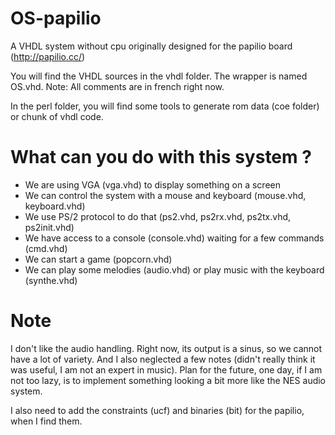 # OS-papilio
A VHDL system without cpu originally designed for the papilio board (http://papilio.cc/)


You will find the VHDL sources in the vhdl folder. The wrapper is named OS.vhd.
Note: All comments are in french right now.

In the perl folder, you will find some tools to generate rom data (coe folder) or chunk of vhdl code.

# What can you do with this system ?
- We are using VGA (vga.vhd) to display something on a screen
- We can control the system with a mouse and keyboard (mouse.vhd, keyboard.vhd)
- We use PS/2 protocol to do that (ps2.vhd, ps2rx.vhd, ps2tx.vhd, ps2init.vhd)
- We have access to a console (console.vhd) waiting for a few commands (cmd.vhd)
- We can start a game (popcorn.vhd)
- We can play some melodies (audio.vhd) or play music with the keyboard (synthe.vhd)

# Note
I don't like the audio handling. Right now, its output is a sinus, so we cannot have a lot of variety. And I also neglected a few notes (didn't really think it was useful, I am not an expert in music).
Plan for the future, one day, if I am not too lazy, is to implement something looking a bit more like the NES audio system.

I also need to add the constraints (ucf) and binaries (bit) for the papilio, when I find them.